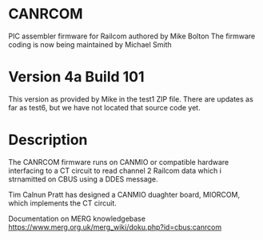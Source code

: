 # CANRCOM

PIC assembler firmware for Railcom authored by Mike Bolton
The firmware coding is now being maintained by Michael Smith

# Version 4a Build 101

This version as provided by Mike in the test1 ZIP file.  There are updates as far as test6, but we have not located that source code yet.

# Description

The CANRCOM firmware runs on CANMIO or compatible hardware interfacing to a CT circuit to read channel 2 Railcom data which i strnamitted on CBUS using a DDES message. 
 
Tim Calnun Pratt has designed a CANMIO duaghter board, MIORCOM, which implements the CT circuit.
 
Documentation on MERG knowledgebase https://www.merg.org.uk/merg_wiki/doku.php?id=cbus:canrcom

